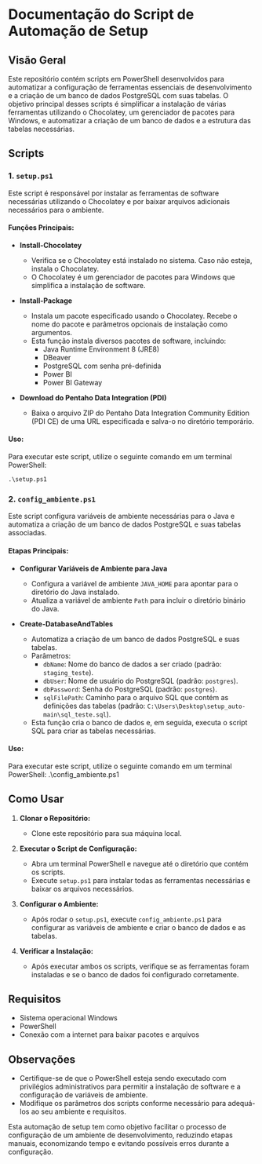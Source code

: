 # Documentação do Script de Automação de Setup

## Visão Geral

Este repositório contém scripts em PowerShell desenvolvidos para automatizar a configuração de ferramentas essenciais de desenvolvimento e a criação de um banco de dados PostgreSQL com suas tabelas. O objetivo principal desses scripts é simplificar a instalação de várias ferramentas utilizando o Chocolatey, um gerenciador de pacotes para Windows, e automatizar a criação de um banco de dados e a estrutura das tabelas necessárias.

## Scripts

### 1. `setup.ps1`

Este script é responsável por instalar as ferramentas de software necessárias utilizando o Chocolatey e por baixar arquivos adicionais necessários para o ambiente.

#### Funções Principais:

- **Install-Chocolatey**
  - Verifica se o Chocolatey está instalado no sistema. Caso não esteja, instala o Chocolatey.
  - O Chocolatey é um gerenciador de pacotes para Windows que simplifica a instalação de software.

- **Install-Package**
  - Instala um pacote especificado usando o Chocolatey. Recebe o nome do pacote e parâmetros opcionais de instalação como argumentos.
  - Esta função instala diversos pacotes de software, incluindo:
    - Java Runtime Environment 8 (JRE8)
    - DBeaver
    - PostgreSQL com senha pré-definida
    - Power BI
    - Power BI Gateway

- **Download do Pentaho Data Integration (PDI)**
  - Baixa o arquivo ZIP do Pentaho Data Integration Community Edition (PDI CE) de uma URL especificada e salva-o no diretório temporário.

#### Uso:

Para executar este script, utilize o seguinte comando em um terminal PowerShell:

```
.\setup.ps1
```
### 2. `config_ambiente.ps1`

Este script configura variáveis de ambiente necessárias para o Java e automatiza a criação de um banco de dados PostgreSQL e suas tabelas associadas.

#### Etapas Principais:

- **Configurar Variáveis de Ambiente para Java**
  - Configura a variável de ambiente `JAVA_HOME` para apontar para o diretório do Java instalado.
  - Atualiza a variável de ambiente `Path` para incluir o diretório binário do Java.

- **Create-DatabaseAndTables**
  - Automatiza a criação de um banco de dados PostgreSQL e suas tabelas.
  - Parâmetros:
    - `dbName`: Nome do banco de dados a ser criado (padrão: `staging_teste`).
    - `dbUser`: Nome de usuário do PostgreSQL (padrão: `postgres`).
    - `dbPassword`: Senha do PostgreSQL (padrão: `postgres`).
    - `sqlFilePath`: Caminho para o arquivo SQL que contém as definições das tabelas (padrão: `C:\Users\Desktop\setup_auto-main\sql_teste.sql`).
  - Esta função cria o banco de dados e, em seguida, executa o script SQL para criar as tabelas necessárias.

#### Uso:

Para executar este script, utilize o seguinte comando em um terminal PowerShell:
.\config_ambiente.ps1


## Como Usar

1. **Clonar o Repositório:**
   - Clone este repositório para sua máquina local.

2. **Executar o Script de Configuração:**
   - Abra um terminal PowerShell e navegue até o diretório que contém os scripts.
   - Execute `setup.ps1` para instalar todas as ferramentas necessárias e baixar os arquivos necessários.

3. **Configurar o Ambiente:**
   - Após rodar o `setup.ps1`, execute `config_ambiente.ps1` para configurar as variáveis de ambiente e criar o banco de dados e as tabelas.

4. **Verificar a Instalação:**
   - Após executar ambos os scripts, verifique se as ferramentas foram instaladas e se o banco de dados foi configurado corretamente.

## Requisitos

- Sistema operacional Windows
- PowerShell
- Conexão com a internet para baixar pacotes e arquivos

## Observações

- Certifique-se de que o PowerShell esteja sendo executado com privilégios administrativos para permitir a instalação de software e a configuração de variáveis de ambiente.
- Modifique os parâmetros dos scripts conforme necessário para adequá-los ao seu ambiente e requisitos.

Esta automação de setup tem como objetivo facilitar o processo de configuração de um ambiente de desenvolvimento, reduzindo etapas manuais, economizando tempo e evitando possíveis erros durante a configuração.


